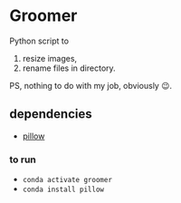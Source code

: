 # Groomer

Python script to 
1. resize images, 
2. rename files in directory. 

PS, nothing to do with my job, obviously 😉. 

## dependencies

- [pillow](https://pillow.readthedocs.io/en/stable/reference/index.html)

### to run

- `conda activate groomer`
- `conda install pillow`